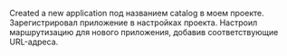 Created a new application под названием catalog в моем проекте.
Зарегистрировал приложение в настройках проекта.
Настроил маршрутизацию для нового приложения, 
добавив соответствующие URL-адреса.